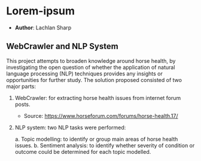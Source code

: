 # Lorem-ipsum

* **Author**: Lachlan Sharp

## WebCrawler and NLP System

This project attempts to broaden knowledge around horse health, by investigating the open question of whether the application of natural language processing (NLP) techniques provides any insights or opportunities for further study. The solution proposed consisted of two major parts:

1. WebCrawler: for extracting horse health issues from internet forum posts.
    * Source: https://www.horseforum.com/forums/horse-health.17/
2. NLP system: two NLP tasks were performed:

    a. Topic modelling: to identify or group main areas of horse health issues.
    b. Sentiment analysis: to identify whether severity of condition or outcome could be determined for each topic modelled.